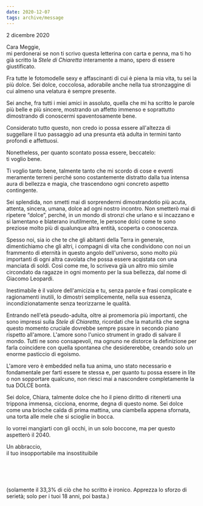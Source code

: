 ```yaml
---
date: 2020-12-07
tags: archive/message
---
```

<p class="date">2 dicembre 2020</p>

Cara Meggie,   
mi perdonerai se non ti scrivo questa letterina con carta e penna, ma ti ho già scritto la *Stele di Chiaretta* interamente a mano, spero di essere giustificato.

Fra tutte le fotomodelle sexy e affascinanti di cui è piena la mia vita, tu sei la più dolce. Sei dolce, coccolosa, adorabile anche nella tua stronzaggine di cui almeno una velatura è sempre presente.

Sei anche, fra tutti i miei amici in assoluto, quella che mi ha scritto le parole più belle e più sincere, mostrando un affetto immenso e soprattutto dimostrando di conoscermi spaventosamente bene.

Considerato tutto questo, non credo io possa essere all'altezza di suggellare il tuo passaggio ad una presunta età adulta in termini tanto profondi e affettuosi.

Nonetheless, per quanto scontato possa essere, beccatelo:   
ti voglio bene.

Ti voglio tanto bene, talmente tanto che mi scordo di cose e eventi meramente terreni perché sono costantemente distratto dalla tua intensa aura di bellezza e magia, che trascendono ogni concreto aspetto contingente.

Sei splendida, non smetti mai di sorprendermi dimostrandotio più acuta, attenta, sincera, umana, dolce ad ogni nostro incontro. Non smetterò mai di ripetere “dolce”, perché, in un mondo di stronzi che urlano e si incazzano e si lamentano e blaterano inutilmente, le persone dolci come te sono preziose molto più di qualunque altra entità, scoperta o conoscenza.

Spesso noi, sia io che te che gli abitanti della Terra in generale, dimentichiamo che gli altri, i compagni di vita che condividono con noi un frammento di eternità in questo angolo dell'universo, sono molto più importanti di ogni altra cavolata che possa essere acqistata con una manciata di soldi. Così come me, lo scriveva già un altro mio simile circondato da ragazze in ogni momento per la sua bellezza, dal nome di Giacomo Leopardi.

Inestimabile è il valore dell'amicizia e tu, senza parole e frasi complicate e ragionamenti inutili, lo dimostri semplicemente, nella sua essenza, incondizionatamente senza teorizzarne le qualità. 

Entrando nell'età pseudo-adulta, oltre ai promemoria più importanti, che sono impressi sulla *Stele di Chiaretta*, ricordati che la maturità che segna questo momento cruciale dovrebbe sempre pssare in secondo piano rispetto all'amore. L'amore sono l'unico strument in grado di salvare il mondo. Tutti ne sono consapevoli, ma ognuno ne distorce la definizione per farla coincidere con quella spontanea che desidererebbe, creando solo un enorme pasticcio di egoismo.

L'amore vero è embedded nella tua anima, uno stato necessario e fondamentale per farti essere te stessa e, per quanto tu possa essere in lite o non sopportare qualcuno, non riesci mai a nascondere completamente la tua DOLCE bontà.

Sei dolce, Chiara, talmente dolce che ho il pieno diritto di ritenerti una trippona immensa, cicciona, enorme, degna di questo nome. Sei dolce come una brioche calda di prima mattina, una ciambella appena sfornata, una torta alle mele che si scioglie in bocca.

Io vorrei mangiarti con gli occhi, in un solo boccone, ma per questo aspetterò il 2040.

Un abbraccio,   
il tuo insopportabile ma insostituibile

<br>
<br>
<br>

(solamente il 33,3% di ciò che ho scritto è ironico. Apprezza lo sforzo di serietà; solo per i tuoi 18 anni, poi basta.)
